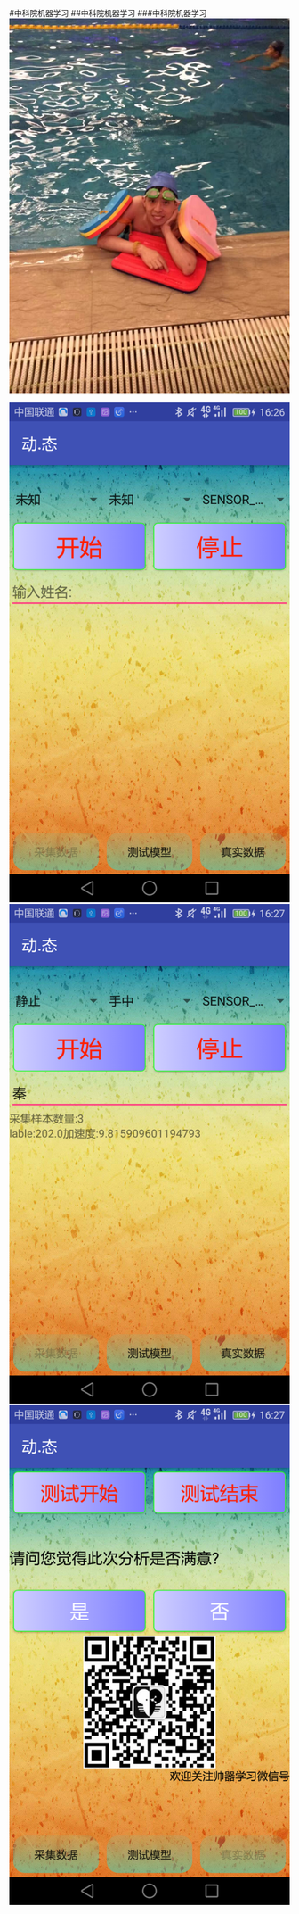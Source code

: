 #中科院机器学习
##中科院机器学习
###中科院机器学习
![指导老师](https://github.com/qsyat0011/Dong.Tai/blob/master/app/src/main/res/mipmap-hdpi/shuai.jpg)


![主界面](https://github.com/qsyat0011/Dong.Tai/blob/master/app/src/main/res/drawable/mainpage.png)
![数据的采集](https://github.com/qsyat0011/Dong.Tai/blob/master/app/src/main/res/drawable/datacollection.png)
![模型检测](https://github.com/qsyat0011/Dong.Tai/blob/master/app/src/main/res/drawable/testpage.png)



